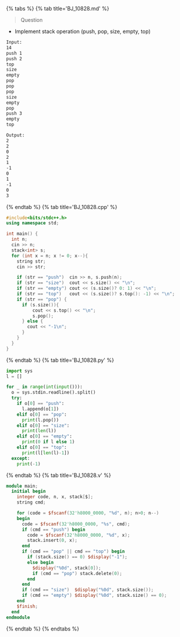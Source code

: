 {% tabs %}
{% tab title='BJ_10828.md' %}

> Question

* Implement stack operation (push, pop, size, empty, top)

```txt
Input:
14
push 1
push 2
top
size
empty
pop
pop
pop
size
empty
pop
push 3
empty
top

Output:
2
2
0
2
1
-1
0
1
-1
0
3
```

{% endtab %}
{% tab title='BJ_10828.cpp' %}

```cpp
#include<bits/stdc++.h>
using namespace std;

int main() {
  int n;
  cin >> n;
  stack<int> s;
  for (int x = n; x != 0; x--){
    string str;
    cin >> str;

    if (str == "push")  cin >> n, s.push(n);
    if (str == "size")  cout << s.size() << "\n";
    if (str == "empty") cout << (s.size()? 0: 1) << "\n";
    if (str == "top")   cout << (s.size()? s.top(): -1) << "\n";
    if (str == "pop") {
      if (s.size()){
          cout << s.top() << "\n";
          s.pop();
      } else {
        cout << "-1\n";
      }
    }
  }
}
```

{% endtab %}
{% tab title='BJ_10828.py' %}

```py
import sys
l = []

for _ in range(int(input())):
  o = sys.stdin.readline().split()
  try:
    if o[0] == "push":
      l.append(o[1])
    elif o[0] == "pop":
      print(l.pop())
    elif o[0] == "size":
      print(len(l))
    elif o[0] == "empty":
      print(0 if l else 1)
    elif o[0] == "top":
      print(l[len(l)-1])
  except:
    print(-1)
```

{% endtab %}
{% tab title='BJ_10828.v' %}

```v
module main;
  initial begin
    integer code, n, x, stack[$];
    string cmd;

    for (code = $fscanf(32'h8000_0000, "%d", n); n>0; n--)
    begin
      code = $fscanf(32'h8000_0000, "%s", cmd);
      if (cmd == "push") begin
        code = $fscanf(32'h8000_0000, "%d", x);
        stack.insert(0, x);
      end
      if (cmd == "pop" || cmd == "top") begin
        if (stack.size() == 0) $display("-1");
        else begin
          $display("%0d", stack[0]);
          if (cmd == "pop") stack.delete(0);
        end
      end
      if (cmd == "size")  $display("%0d", stack.size());
      if (cmd == "empty") $display("%0d", stack.size() == 0);
    end
    $finish;
  end
endmodule
```

{% endtab %}
{% endtabs %}
